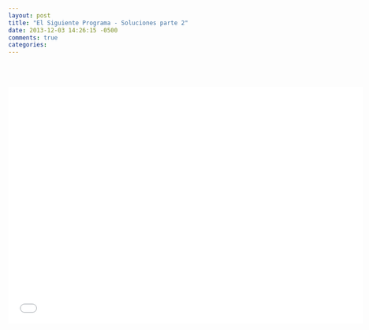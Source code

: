```yaml
---
layout: post
title: "El Siguiente Programa - Soluciones parte 2"
date: 2013-12-03 14:26:15 -0500
comments: true
categories: 
---
```

<div align="center">

<br></br>
<iframe width="720" height="480" src="//www.youtube.com/embed/d3GWeBgIQhg" frameborder="0" allowfullscreen></iframe>
</div>